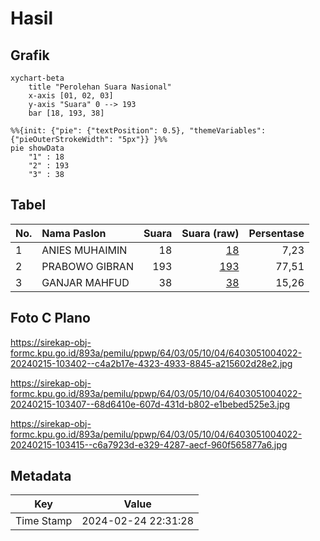 # Hasil

## Grafik

```mermaid
xychart-beta
    title "Perolehan Suara Nasional"
    x-axis [01, 02, 03]
    y-axis "Suara" 0 --> 193
    bar [18, 193, 38]
```

```mermaid
%%{init: {"pie": {"textPosition": 0.5}, "themeVariables": {"pieOuterStrokeWidth": "5px"}} }%%
pie showData
    "1" : 18
    "2" : 193
    "3" : 38
```

## Tabel

| No. | Nama Paslon    | Suara | Suara (raw) | Persentase |
|:--- |:-------------- | -----:| -----------:| ----------:|
| 1   | ANIES MUHAIMIN | 18    | [18][p-1]   | 7,23       |
| 2   | PRABOWO GIBRAN | 193   | [193][p-2]  | 77,51      |
| 3   | GANJAR MAHFUD  | 38    | [38][p-3]   | 15,26      |


[p-1]: https://github.com/gigit-pemilu/pemilu-2024/blob/main/pilpres/hitung-suara/sub/64-kalimantan-timur/sub/03-berau/sub/05-tanjung-redeb/sub/1004-tanjung-redeb/sub/022-tps/sub/paslon-1.txt
[p-2]: https://github.com/gigit-pemilu/pemilu-2024/blob/main/pilpres/hitung-suara/sub/64-kalimantan-timur/sub/03-berau/sub/05-tanjung-redeb/sub/1004-tanjung-redeb/sub/022-tps/sub/paslon-2.txt
[p-3]: https://github.com/gigit-pemilu/pemilu-2024/blob/main/pilpres/hitung-suara/sub/64-kalimantan-timur/sub/03-berau/sub/05-tanjung-redeb/sub/1004-tanjung-redeb/sub/022-tps/sub/paslon-3.txt

## Foto C Plano

https://sirekap-obj-formc.kpu.go.id/893a/pemilu/ppwp/64/03/05/10/04/6403051004022-20240215-103402--c4a2b17e-4323-4933-8845-a215602d28e2.jpg

https://sirekap-obj-formc.kpu.go.id/893a/pemilu/ppwp/64/03/05/10/04/6403051004022-20240215-103407--68d6410e-607d-431d-b802-e1bebed525e3.jpg

https://sirekap-obj-formc.kpu.go.id/893a/pemilu/ppwp/64/03/05/10/04/6403051004022-20240215-103415--c6a7923d-e329-4287-aecf-960f565877a6.jpg


## Metadata

| Key        | Value               |
| ---------- | ------------------- |
| Time Stamp | 2024-02-24 22:31:28 |



